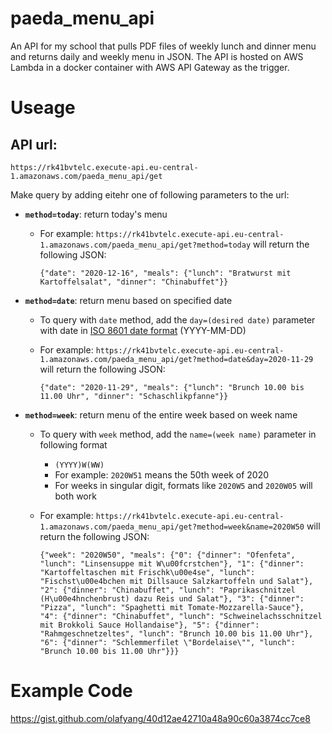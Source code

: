 # paeda_menu_api
An API for my school that pulls PDF files of weekly lunch and dinner menu and returns daily and weekly menu in JSON.
The API is hosted on AWS Lambda in a docker container with AWS API Gateway as the trigger.

# Useage
## API url:
`https://rk41bvtelc.execute-api.eu-central-1.amazonaws.com/paeda_menu_api/get`

Make query by adding eitehr one of following parameters to the url:

- **`method=today`**: return today's menu
  - For example:
  `https://rk41bvtelc.execute-api.eu-central-1.amazonaws.com/paeda_menu_api/get?method=today`
  will return the following JSON:
  
     `{"date": "2020-12-16", "meals": {"lunch": "Bratwurst mit Kartoffelsalat", "dinner": "Chinabuffet"}}`



- **`method=date`**: return menu based on specified date
  - To query with `date` method, add the `day=(desired date)` parameter with date in [ISO 8601 date format](https://en.wikipedia.org/wiki/ISO_8601) (YYYY-MM-DD)
  
  - For example:
  `https://rk41bvtelc.execute-api.eu-central-1.amazonaws.com/paeda_menu_api/get?method=date&day=2020-11-29`
  will return the following JSON:
  
     `{"date": "2020-11-29", "meals": {"lunch": "Brunch 10.00 bis 11.00 Uhr", "dinner": "Schaschlikpfanne"}}`
     
- **`method=week`**: return menu of the entire week based on week name
  - To query with `week` method, add the `name=(week name)` parameter in following format
    - `(YYYY)W(WW)`
    - For example: `2020W51` means the 50th week of 2020
    - For weeks in singular digit, formats like `2020W5` and `2020W05` will both work
  
  - For example:
  `https://rk41bvtelc.execute-api.eu-central-1.amazonaws.com/paeda_menu_api/get?method=week&name=2020W50`
  will return the following JSON:
  
     `{"week": "2020W50", "meals": {"0": {"dinner": "Ofenfeta", "lunch": "Linsensuppe mit W\u00fcrstchen"}, "1": {"dinner": "Kartoffeltaschen mit Frischk\u00e4se", "lunch": "Fischst\u00e4bchen mit Dillsauce Salzkartoffeln und Salat"}, "2": {"dinner": "Chinabuffet", "lunch": "Paprikaschnitzel (H\u00e4hnchenbrust) dazu Reis und Salat"}, "3": {"dinner": "Pizza", "lunch": "Spaghetti mit Tomate-Mozzarella-Sauce"}, "4": {"dinner": "Chinabuffet", "lunch": "Schweinelachsschnitzel mit Brokkoli Sauce Hollandaise"}, "5": {"dinner": "Rahmgeschnetzeltes", "lunch": "Brunch 10.00 bis 11.00 Uhr"}, "6": {"dinner": "Schlemmerfilet \"Bordelaise\"", "lunch": "Brunch 10.00 bis 11.00 Uhr"}}}`
     
     
# Example Code
https://gist.github.com/olafyang/40d12ae42710a48a90c60a3874cc7ce8
